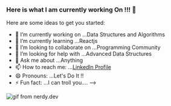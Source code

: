 ### Here is what I am currently working On !!! 👋

Here are some ideas to get you started:

- 🔭 I’m currently working on ...Data Structures and Algorithms
- 🌱 I’m currently learning ...Reactjs
- 👯 I’m looking to collaborate on ...Programming Community
- 🤔 I’m looking for help with ...Advanced Data Structures
- 💬 Ask me about ...Anything
- 📫 How to reach me: ...[Linkedln Profile](https://www.linkedin.com/in/shivam-maheshwari-953177191/)
- 😄 Pronouns: ...Let's Do It !!
- ⚡ Fun fact: ...I can troll you....
-->


![gif from nerdy.dev](https://github.com/shivammaheshwari9837/DS-and-Algorithms)

